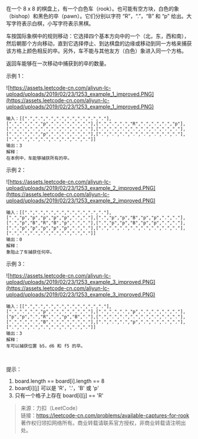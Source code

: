 在一个 8 x 8 的棋盘上，有一个白色车（rook）。也可能有空方块，白色的象（bishop）和黑色的卒（pawn）。它们分别以字符 “R”，“.”，“B” 和 “p” 给出。大写字符表示白棋，小写字符表示黑棋。

车按国际象棋中的规则移动：它选择四个基本方向中的一个（北，东，西和南），然后朝那个方向移动，直到它选择停止、到达棋盘的边缘或移动到同一方格来捕获该方格上颜色相反的卒。另外，车不能与其他友方（白色）象进入同一个方格。

返回车能够在一次移动中捕获到的卒的数量。
 

示例 1：

![https://assets.leetcode-cn.com/aliyun-lc-upload/uploads/2019/02/23/1253_example_1_improved.PNG](https://assets.leetcode-cn.com/aliyun-lc-upload/uploads/2019/02/23/1253_example_1_improved.PNG)
```
输入：[[".",".",".",".",".",".",".","."],[".",".",".","p",".",".",".","."],[".",".",".","R",".",".",".","p"],[".",".",".",".",".",".",".","."],[".",".",".",".",".",".",".","."],[".",".",".","p",".",".",".","."],[".",".",".",".",".",".",".","."],[".",".",".",".",".",".",".","."]]
输出：3
解释：
在本例中，车能够捕获所有的卒。
```

示例 2：

![https://assets.leetcode-cn.com/aliyun-lc-upload/uploads/2019/02/23/1253_example_2_improved.PNG](https://assets.leetcode-cn.com/aliyun-lc-upload/uploads/2019/02/23/1253_example_2_improved.PNG)
```
输入：[[".",".",".",".",".",".",".","."],[".","p","p","p","p","p",".","."],[".","p","p","B","p","p",".","."],[".","p","B","R","B","p",".","."],[".","p","p","B","p","p",".","."],[".","p","p","p","p","p",".","."],[".",".",".",".",".",".",".","."],[".",".",".",".",".",".",".","."]]
输出：0
解释：
象阻止了车捕获任何卒。
```

示例 3：

![https://assets.leetcode-cn.com/aliyun-lc-upload/uploads/2019/02/23/1253_example_3_improved.PNG](https://assets.leetcode-cn.com/aliyun-lc-upload/uploads/2019/02/23/1253_example_3_improved.PNG)
```
输入：[[".",".",".",".",".",".",".","."],[".",".",".","p",".",".",".","."],[".",".",".","p",".",".",".","."],["p","p",".","R",".","p","B","."],[".",".",".",".",".",".",".","."],[".",".",".","B",".",".",".","."],[".",".",".","p",".",".",".","."],[".",".",".",".",".",".",".","."]]
输出：3
解释： 
车可以捕获位置 b5，d6 和 f5 的卒。
```
 

提示：
1. board.length == board[i].length == 8
2. board[i][j] 可以是 'R'，'.'，'B' 或 'p'
3. 只有一个格子上存在 board[i][j] == 'R'

> 来源：力扣（LeetCode）  
> 链接：https://leetcode-cn.com/problems/available-captures-for-rook  
> 著作权归领扣网络所有。商业转载请联系官方授权，非商业转载请注明出处。  
